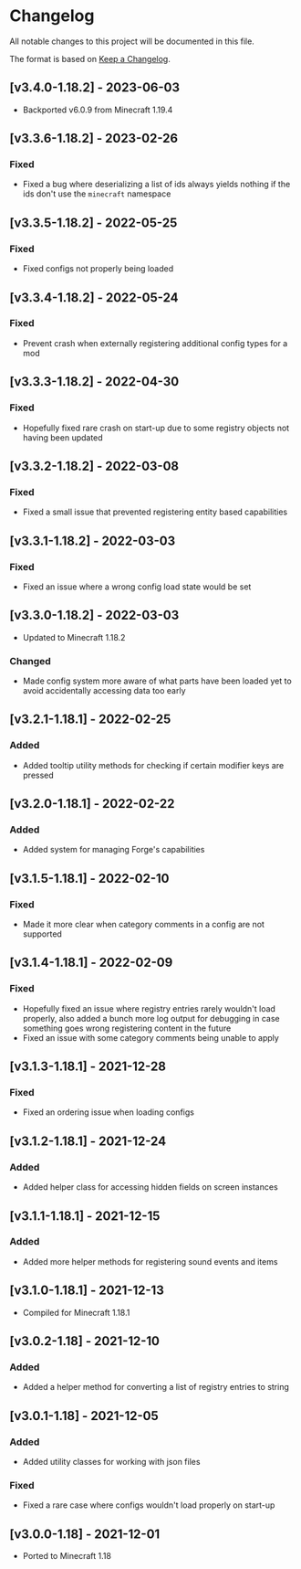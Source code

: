 # Changelog
All notable changes to this project will be documented in this file.

The format is based on [Keep a Changelog].

## [v3.4.0-1.18.2] - 2023-06-03
- Backported v6.0.9 from Minecraft 1.19.4

## [v3.3.6-1.18.2] - 2023-02-26
### Fixed
- Fixed a bug where deserializing a list of ids always yields nothing if the ids don't use the `minecraft` namespace

## [v3.3.5-1.18.2] - 2022-05-25
### Fixed
- Fixed configs not properly being loaded

## [v3.3.4-1.18.2] - 2022-05-24
### Fixed
- Prevent crash when externally registering additional config types for a mod

## [v3.3.3-1.18.2] - 2022-04-30
### Fixed
- Hopefully fixed rare crash on start-up due to some registry objects not having been updated

## [v3.3.2-1.18.2] - 2022-03-08
### Fixed
- Fixed a small issue that prevented registering entity based capabilities

## [v3.3.1-1.18.2] - 2022-03-03
### Fixed
- Fixed an issue where a wrong config load state would be set

## [v3.3.0-1.18.2] - 2022-03-03
- Updated to Minecraft 1.18.2
### Changed
- Made config system more aware of what parts have been loaded yet to avoid accidentally accessing data too early

## [v3.2.1-1.18.1] - 2022-02-25
### Added
- Added tooltip utility methods for checking if certain modifier keys are pressed

## [v3.2.0-1.18.1] - 2022-02-22
### Added
- Added system for managing Forge's capabilities

## [v3.1.5-1.18.1] - 2022-02-10
### Fixed
- Made it more clear when category comments in a config are not supported

## [v3.1.4-1.18.1] - 2022-02-09
### Fixed
- Hopefully fixed an issue where registry entries rarely wouldn't load properly, also added a bunch more log output for debugging in case something goes wrong registering content in the future
- Fixed an issue with some category comments being unable to apply

## [v3.1.3-1.18.1] - 2021-12-28
### Fixed
- Fixed an ordering issue when loading configs

## [v3.1.2-1.18.1] - 2021-12-24
### Added
- Added helper class for accessing hidden fields on screen instances

## [v3.1.1-1.18.1] - 2021-12-15
### Added
- Added more helper methods for registering sound events and items

## [v3.1.0-1.18.1] - 2021-12-13
- Compiled for Minecraft 1.18.1

## [v3.0.2-1.18] - 2021-12-10
### Added
- Added a helper method for converting a list of registry entries to string

## [v3.0.1-1.18] - 2021-12-05
### Added
- Added utility classes for working with json files
### Fixed
- Fixed a rare case where configs wouldn't load properly on start-up

## [v3.0.0-1.18] - 2021-12-01
- Ported to Minecraft 1.18

[Keep a Changelog]: https://keepachangelog.com/en/1.0.0/